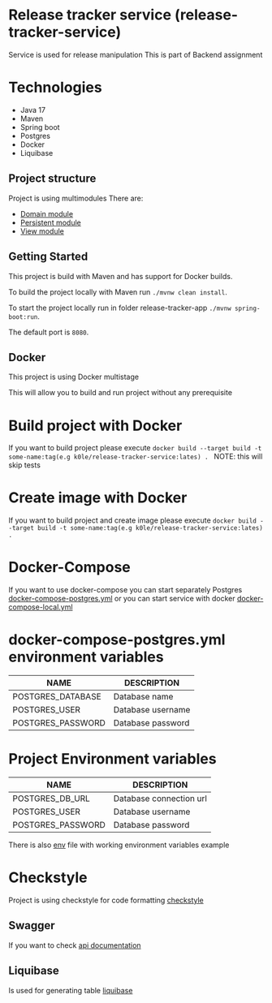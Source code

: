 # Release tracker service (release-tracker-service)

Service is used for release manipulation
This is part of Backend assignment

# Technologies
- Java 17
- Maven
- Spring boot
- Postgres
- Docker
- Liquibase

## Project structure
Project is using multimodules
There are:
- [Domain module](release-tracker-domain)
- [Persistent module](release-tracker-postgresql-db)
- [View module](release-tracker-rest)


## Getting Started
This project is build with Maven and has support for Docker builds.

To build the project locally with Maven run `./mvnw clean install`. 

To start the project locally run in folder release-tracker-app `./mvnw spring-boot:run`.

The default port is `8080`.

## Docker
This project is using Docker multistage

This will allow you to build and run project without any prerequisite

# Build project with Docker
If you want to build project please execute `docker build --target build -t some-name:tag(e.g k0le/release-tracker-service:lates) . `
NOTE: this will skip tests

# Create image with Docker
If you want to build project and create image please execute `docker build --target build -t some-name:tag(e.g k0le/release-tracker-service:lates) .`

# Docker-Compose
If you want to use docker-compose you can start separately Postgres [docker-compose-postgres.yml](docker-compose/docker-compose-postgresql.yml) or you can start service with docker [docker-compose-local.yml](docker-compose/docker-compose-local.yml)
# docker-compose-postgres.yml environment variables
| NAME              | DESCRIPTION       |
|-------------------|-------------------|
| POSTGRES_DATABASE | Database name     |
| POSTGRES_USER     | Database username |
| POSTGRES_PASSWORD | Database password |


# Project Environment variables
| NAME              | DESCRIPTION             |
|-------------------|-------------------------|
| POSTGRES_DB_URL   | Database connection url |
| POSTGRES_USER     | Database username       |
| POSTGRES_PASSWORD | Database password       |

There is also [env](.env) file with working environment variables example 

# Checkstyle
Project is using checkstyle for code formatting
[checkstyle](codestyle/checkstyle.xml)

## Swagger
If you want to check [api documentation](http://localhost:8080/swagger-ui/index.html) 

## Liquibase
Is used for generating table
[liquibase](release-tracker-postgresql-db/src/main/resources/db/changelog)